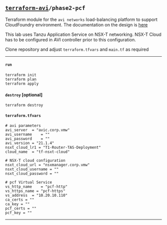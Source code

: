 ## [`terraform-avi`](../README.md)`/phase2-pcf`
Terraform module for the `avi networks` load-balancing platform to support CloudFoundry environment. The documentation on the design is [here](https://avinetworks.com/docs/22.1/cloud-foundry-load-balancing/)

This lab uses Tanzu Application Service on NSX-T networking. NSX-T Cloud has to be configured in AVI controller prior to this configuration.

Clone repository and adjust `terraform.tfvars` and `main.tf` as required  

---

#### `run`
```
terraform init
terraform plan
terraform apply
```

#### `destroy` [optional]
```
terraform destroy
```

#### `terraform.tfvars`
```
# avi parameters
avi_server	= "avic.corp.vmw"
avi_username	= ""
avi_password	= ""
avi_version	= "21.1.4"
nsxt_cloud_lr1 = "T1-Router-TAS-Deployment"
cloud_name	= "tf-nsxt-cloud"

# NSX-T cloud configuration
nsxt_cloud_url = "nsxmanager.corp.vmw"
nsxt_cloud_username = ""
nsxt_cloud_password = ""

# pcf Virtual Service
vs_http_name	= "pcf-http"
vs_https_name = "pcf-https"
vs_address	= "10.20.10.110"
ca_certs = ""
ca_key = ""
pcf_certs = ""
pcf_key = ""
```
---
